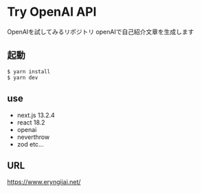 # Try OpenAI API

OpenAIを試してみるリポジトリ
openAIで自己紹介文章を生成します

## 起動

```
$ yarn install
$ yarn dev
```

## use

- next.js 13.2.4
- react 18.2
- openai
- neverthrow
- zod
etc...

## URL

https://www.eryngiiai.net/
